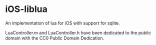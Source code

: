 # iOS-liblua

An implementation of lua for iOS with support for sqlite.

LuaController.m and LuaController.h have been dedicated to the public domain with the CC0 Public Domain Dedication.

